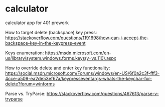 # calculator
calculator app for 401 prework

How to target delete (backspace) key press:
https://stackoverflow.com/questions/1191698/how-can-i-accept-the-backspace-key-in-the-keypress-event

Keys enumeration:
https://msdn.microsoft.com/en-us/library/system.windows.forms.keys(v=vs.110).aspx

How to override delete and enter key functionality:
https://social.msdn.microsoft.com/Forums/windows/en-US/6f0a2c3f-fff3-4cce-a509-ea2de53ef67a/keypresseventargs-whats-the-keychar-for-delete?forum=winforms

Parse vs. TryParse:
https://stackoverflow.com/questions/467613/parse-v-tryparse
